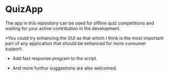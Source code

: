 # QuizApp
The app in this repository can be used for offline quiz competitions and waiting for your active contribution in the development. 


*You could try enhancing the GUI as that which I think is the most important part of any application that should be enhanced for more cunsumer support.

* Add fast response program to the script.

* And more furthur suggestions are also welcomed.
